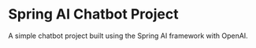 # Spring AI Chatbot Project

A simple chatbot project built using the Spring AI framework with OpenAI.
